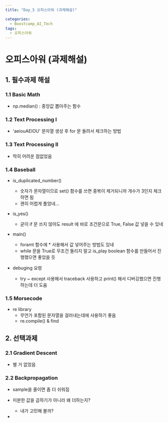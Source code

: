 ```yaml
---
title: "Day_5 오피스아워 (과제해설)"

categories:
  - Boostcamp_AI_Tech
tags:
  - 오피스아워
---
```


# 오피스아워 (과제해설)

## 1. 필수과제 해설

### 1.1 Basic Math

- np.median() : 중앙값 뽑아주는 함수

### 1.2 Text Processing I

- 'aeiouAEIOU' 문자열 생성 후 for 문 돌려서 체크하는 방법

### 1.3 Text Processing II

- 딱히 어려운 점없었음

### 1.4 Baseball

- is_duplicated_number()
  - 숫자가 문자열이므로 set() 함수를 쓰면 중복이 제거되니까 개수가 3인지 체크하면 됨
  - 괜히 어렵게 풀었네...

- is_yes()
  - 굳이 if 문 쓰지 않아도 result 에 바로 조건문으로 True, False 값 넣을 수 있네

- main()
  - foramt 함수에 * 사용해서 값 넣어주는 방법도 있네
  - while 문을 True로 무조건 돌리지 말고 is_play boolean 함수를 만들어서 진행했으면 좋았을 듯

- debuging 요령
  - try ~ except 사용해서 traceback 사용하고 print() 해서 디버깅했으면 진행하는데 더 도움

### 1.5 Morsecode

- re library
  - 무언가 포함된 문자열을 걸러내는데에 사용하기 좋음
  - re.compile() & find

## 2. 선택과제

### 2.1 Gradient Descent

- 별 거 없었음

### 2.2 Backpropagation

- sample을 줄이면 좀 더 쉬워짐

- 미분한 값을 곱하기가 아니라 왜 더하는지?
  - 내가 고민해 볼까?
- 